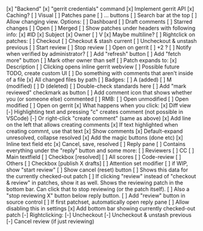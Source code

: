 [x] "Backend"
	[x] "gerrit credentials" command
	[x] Implement gerrit API
	[x] Caching?
[ ] Visual
	[ ] Patches pane
		[ ] ... buttons
		[ ] Search bar at the top
		[ ] Allow changing view. Options:
			[ ] Dashboard
			[ ] Draft comments
			[ ] Starred changes
			[ ] Open
			[ ] Merged
		[ ] Show patches under headers with following info:
			[x] #ID
			[x] Subject
			[x] Owner
			[ ] V
			[x] Maybe multiline?
		[ ] Rightclick on patches:
			[ ] Checkout
			[ ] Checkout & stash current
			[ ] Uncheckout & unstash previous
			[ ] Start review
			[ ] Stop review
			[ ] Open on gerrit
			[ ] +2 ?
			[ ] Notify when verified by administrator?
		[ ] Add "refresh" button
		[ ] Add "fetch more" button
		[ ] Mark other owner than self
		[ ] Patch expands to:
			[x] Description
				[ ] Clicking opens inline gerrit webview
					[ ] Possible future TODO, create custom UI
			[ ] Do something with comments that aren't inside of a file
			[x] All changed files by path
				[ ] Badges:
					[ ] A (added)
					[ ] M (modified)
					[ ] D (deleted)
					[ ] Double-check standards here
				[ ] Add "mark reviewed" checkmark as button
				[ ] Add comment icon that shows whether you (or someone else) commented
				[ ] RMB:
					[ ] Open unmodified
					[ ] Open modified
					[ ] Open on gerrit
				[x] What happens when you click:
					[x] Diff view
						[-] Highlighting text and pressing "c" creates comment (not possible in VSCode)
							[-] Or right-click "create comment" (same as above)
						[x] Add line on the left that allows creating comments
							[x] If text highlighted when creating commnt, use that text
					[x] Show comments
						[x] Default-expand unresolved, collapse resolved
						[x] Add the magic buttons (done etc)
						[x] Inline text field etc
							[x] Cancel, save, resolved
	[ ] Reply pane
		[ ] Contains everything under the "reply" button and some more:
			[ ] Reviewers
			[ ] CC
			[ ] Main textfield
				[ ] Checkbox [resolved]
			[ ] All scores
				[ ] Code-review
				[ ] Others
			[ ] Checkbox [publish X drafts]
			[ ] Attention set modifier
			[ ] if WIP, show "start review"
			[ ] Show cancel (reset) button
		[ ] Shows this data for the currently checked-out patch
			[ ] If clicking "review" instead of "checkout & review" in patches, show it as well. Shows the reviewing patch in the bottom bar. Can click that to stop reviewing (or the patch itself).
				[ ] Also a "stop reviewing X" button below reply button.
	[ ] Add "review" button in source control
		[ ] If first patchset, automatically open reply pane
			 [ ] Allow disabling this in settings
	[x] Add bottom bar showing currently checked-out patch
		[-] Rightclicking:
			[-] Uncheckout
			[-] Uncheckout & unstash previous
			[-] Cancel review (if just reviewing)

